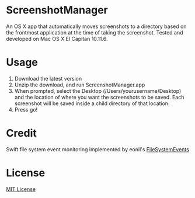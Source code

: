 # ScreenshotManager

An OS X app that automatically moves screenshots to a directory based on the frontmost application at the time of taking the screenshot. Tested and developed on Mac OS X El Capitan 10.11.6.

# Usage
1. Download the latest version
2. Unzip the download, and run ScreenshotManager.app
3. When prompted, select the Desktop (/Users/yourusername/Desktop) and the location of where you want the screenshots to be saved. Each screenshot will be saved inside a child directory of that location.
4. Press go!

# Credit
Swift file system event monitoring implemented by eonil's [FileSystemEvents](https://github.com/eonil/FileSystemEvents)

# License 
[MIT License](https://opensource.org/licenses/MIT)
